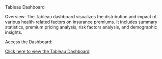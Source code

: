 Tableau Dashboard

Overview:
The Tableau dashboard visualizes the distribution and impact of various health-related factors on insurance premiums. 
It includes summary statistics, premium pricing analysis, risk factors analysis, and demographic insights.

Access the Dashboard:

[Click here to view the Tableau Dashboard](https://public.tableau.com/views/Insuranceproject_17212339507380/InsuranceCost?:language=en-US&publish=yes&:sid=&:redirect=auth&:display_count=n&:origin=viz_share_link
)
